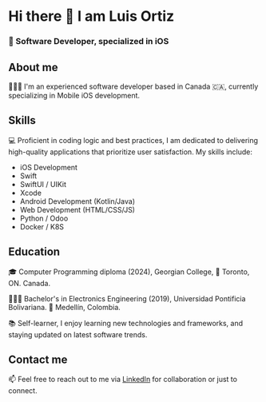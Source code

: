 <!--
### Hi there 👋


**luisdavidortizr/luisdavidortizr** is a ✨ _special_ ✨ repository because its `README.md` (this file) appears on your GitHub profile.

Here are some ideas to get you started:

- 🔭 I’m currently working on ...
- 🌱 I’m currently learning ...
- 👯 I’m looking to collaborate on ...
- 🤔 I’m looking for help with ...
- 💬 Ask me about ...
- 📫 How to reach me: ...
- 😄 Pronouns: ...
- ⚡ Fun fact: ...
-->

# Hi there 👋 I am Luis Ortiz

### 📲 Software Developer, specialized in iOS

## About me

👨🏻‍💻 I'm an experienced software developer based in Canada 🇨🇦, currently specializing in Mobile iOS development.

## Skills

💻 Proficient in coding logic and best practices, I am dedicated to delivering high-quality applications that prioritize user satisfaction. My skills include:

- iOS Development
- Swift
- SwiftUI / UIKit
- Xcode
- Android Development (Kotlin/Java)
- Web Development (HTML/CSS/JS)
- Python / Odoo
- Docker / K8S

## Education

🎓 Computer Programming diploma (2024), Georgian College, 📍 Toronto, ON. Canada.

👨🏻‍🎓 Bachelor's in Electronics Engineering (2019), Universidad Pontificia Bolivariana. 📍 Medellín, Colombia.

📚 Self-learner, I enjoy learning new technologies and frameworks, and staying updated on latest software trends.

## Contact me

📫 Feel free to reach out to me via [LinkedIn](https://linkedin.com/in/luisdavidortizr) for collaboration or just to connect.
